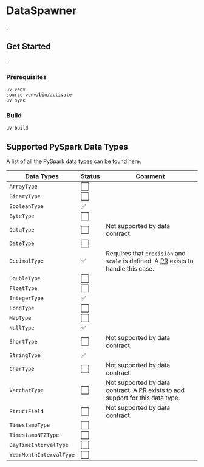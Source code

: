 # DataSpawner

.

## Get Started

.

### Prerequisites

```shell
uv venv
source venv/bin/activate
uv sync
```

### Build

```shell
uv build
```

## Supported PySpark Data Types

A list of all the PySpark data types can be found [here](https://spark.apache.org/docs/latest/api/python/reference/pyspark.sql/data_types.html).

| Data Types              | Status               | Comment                                                                                                                                         |
|-------------------------|----------------------|-------------------------------------------------------------------------------------------------------------------------------------------------|
| `ArrayType`             | :white_large_square: |                                                                                                                                                 |
| `BinaryType`            | :white_large_square: |                                                                                                                                                 |
| `BooleanType`           | :white_check_mark:   |                                                                                                                                                 |
| `ByteType`              | :white_large_square: |                                                                                                                                                 |
| `DataType`              | :white_large_square: | Not supported by data contract.                                                                                                                 |
| `DateType`              | :white_large_square: |                                                                                                                                                 |
| `DecimalType`           | :white_check_mark:   | Requires that `precision` and `scale` is defined. A [PR](https://github.com/datacontract/datacontract-cli/pull/450) exists to handle this case. |
| `DoubleType`            | :white_large_square: |                                                                                                                                                 |
| `FloatType`             | :white_large_square: |                                                                                                                                                 |
| `IntegerType`           | :white_check_mark:   |                                                                                                                                                 |
| `LongType`              | :white_large_square: |                                                                                                                                                 |
| `MapType`               | :white_large_square: |                                                                                                                                                 |
| `NullType`              | :white_check_mark:   |                                                                                                                                                 |
| `ShortType`             | :white_large_square: | Not supported by data contract.                                                                                                                 |
| `StringType`            | :white_check_mark:   |                                                                                                                                                 |
| `CharType`              | :white_large_square: | Not supported by data contract.                                                                                                                 |
| `VarcharType`           | :white_large_square: | Not supported by data contract. A [PR](https://github.com/datacontract/datacontract-cli/pull/451) exists to add support for this data type.     |
| `StructField`           | :white_large_square: | Not supported by data contract.                                                                                                                 |
| `TimestampType`         | :white_large_square: |                                                                                                                                                 |
| `TimestampNTZType`      | :white_large_square: |                                                                                                                                                 |
| `DayTimeIntervalType`   | :white_large_square: |                                                                                                                                                 |
| `YearMonthIntervalType` | :white_large_square: |                                                                                                                                                 |
